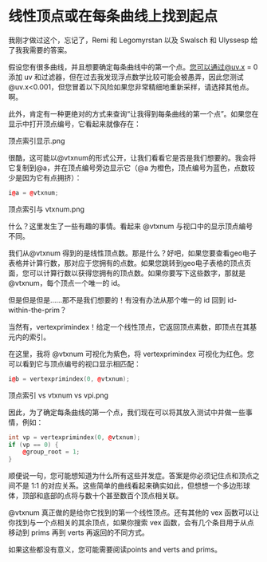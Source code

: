 # 线性顶点或在每条曲线上找到起点

我刚才做过这个，忘记了，Remi 和 Legomyrstan 以及 Swalsch 和 Ulyssesp 给了我我需要的答案。

假设您有很多曲线，并且想要确定每条曲线中的第一个点。您可以通过@uv.x = 0 添加 uv 和过滤器，但在过去我发现浮点数学比较可能会被愚弄，因此您测试 @uv.x<0.001，但您冒着以下风险如果您非常精细地重新采样，请选择其他点。啊。

此外，肯定有一种更绝对的方式来查询“让我得到每条曲线的第一个点”。如果您在显示中打开顶点编号，它看起来就像存在：

顶点索引显示.png

很酷，这可能以@vtxnum的形式公开，让我们看看它是否是我们想要的。我会将它复制到@a，并在顶点编号旁边显示它（@a 为橙色，顶点编号为蓝色，点数较少是因为它有点拥挤）：

```cpp
i@a = @vtxnum;
```

顶点索引与 vtxnum.png

什么？这里发生了一些有趣的事情。看起来 @vtxnum 与视口中的显示顶点编号不同。

我们从@vtxnum 得到的是线性顶点数。那是什么？好吧，如果您要查看geo电子表格并计算行数，那对应于您拥有的点数。如果您跳转到geo电子表格的顶点页面，您可以计算行数以获得您拥有的顶点数。如果你要写下这些数字，那就是@vtxnum，每个顶点一个唯一的 id。

但是但是但是……那不是我们想要的！有没有办法从那个唯一的 id 回到 id-within-the-prim？

当然有，vertexprimindex！给定一个线性顶点，它返回顶点素数，即顶点在其基元内的索引。

在这里，我将 @vtxnum 可视化为紫色，将 vertexprimindex 可视化为红色。您可以看到它与顶点编号的视口显示相匹配：

```cpp
i@b = vertexprimindex(0, @vtxnum);
```

顶点索引 vs vtxnum vs vpi.png

因此，为了确定每条曲线的第一个点，我们现在可以将其放入测试中并做一些事情，例如：

```cpp
int vp = vertexprimindex(0, @vtxnum);
if (vp == 0) {
    @group_root = 1;
}
```

顺便说一句，您可能想知道为什么所有这些并发症。答案是你必须记住点和顶点之间不是 1:1 的对应关系。这些简单的曲线看起来确实如此，但想想一个多边形球体，顶部和底部的点将与数十个甚至数百个顶点相关联。

@vtxnum 真正做的是给你它找到的第一个线性顶点。还有其他的 vex 函数可以让你找到与一个点相关的其余顶点，如果你搜索 vex 函数，会有几个条目用于从点移动到 prims 再到 verts 再返回的不同方式。

如果这些都没有意义，您可能需要阅读points and verts and prims。
